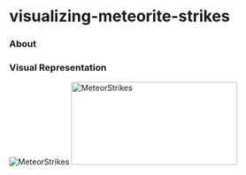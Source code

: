 # visualizing-meteorite-strikes

### About


### Visual Representation
![MeteorStrikes](https://drive.google.com/drive/u/1/folders/1yPJF0HILsF8kg1RHuB8806nITAxnO9ut)
<img src="https://drive.google.com/drive/u/1/folders/1yPJF0HILsF8kg1RHuB8806nITAxnO9ut" alt="MeteorStrikes" width="300" height="150">

